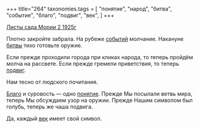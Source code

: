 +++
title="264"
taxonomies.tags = [
 "понятие",
 "народ",
 "битва",
 "событие",
 "благо",
 "подвиг",
 "век",
]
+++

[Листы сада Мории 2 1925г](/agni/1925)

Плотно закройте забрала. На рубеже [событий](/tags/событие) молчание. Накануне [битвы](/tags/битва) тихо готовьте оружие.   

Если прежде проходили города при кликах народа, то теперь пройдём молча на рассвете. Если прежде гремели приветствия, то теперь [подвиг](/tags/подвиг).   

Нам тесно от людского почитания.   

[Благо](/tags/благо) и суровость — одно [понятие](/tags/понятие). Прежде Мы посылали ветвь мира, теперь Мы обсуждаем узор на оружии. Прежде Нашим символом был голубь, теперь же чаша подвига.   

Да, каждый [век](/tags/век) имеет свой символ.   

